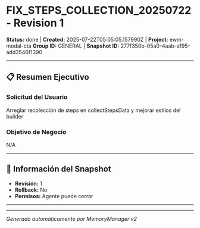 # FIX_STEPS_COLLECTION_20250722 - Revision 1

**Status:** done | **Created:** 2025-07-22T05:05:05.157990Z | **Project:** ewm-modal-cta
**Group ID:** GENERAL | **Snapshot ID:** 277f350b-05a0-4aab-a195-add3546f1390

---

## 📋 Resumen Ejecutivo
### Solicitud del Usuario
Arreglar recolección de steps en collectStepsData y mejorar estilos del builder

### Objetivo de Negocio
N/A

---

## 🔧 Información del Snapshot
- **Revisión:** 1
- **Rollback:** No
- **Permisos:** Agente puede cerrar

---



---

*Generado automáticamente por MemoryManager v2*
